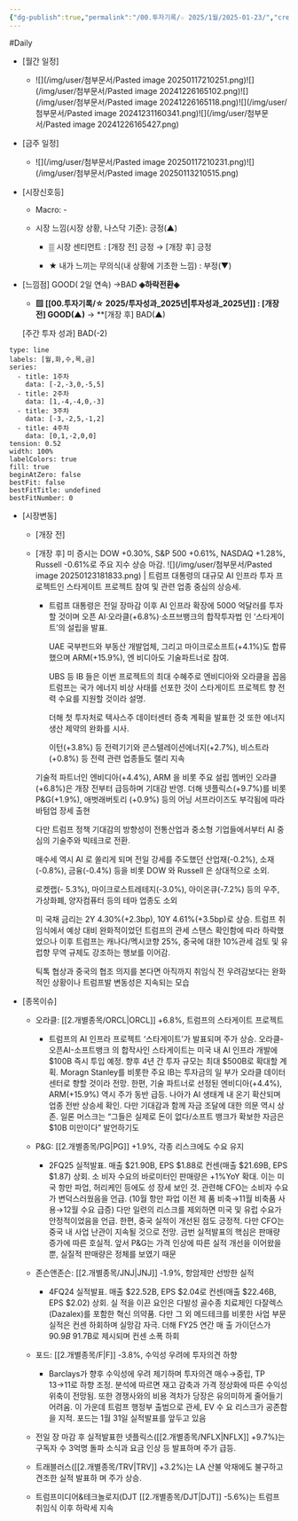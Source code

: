 ```yaml
---
{"dg-publish":true,"permalink":"/00.투자기록/☆ 2025/1월/2025-01-23/","created":"2025-01-21T06:48:49.539+09:00","updated":"2025-06-03T20:07:53.868+09:00"}
---
```


#Daily 


- [월간 일정]
	- ![](/img/user/첨부문서/Pasted image 20250117210251.png)![](/img/user/첨부문서/Pasted image 20241226165102.png)![](/img/user/첨부문서/Pasted image 20241226165118.png)![](/img/user/첨부문서/Pasted image 20241231160341.png)![](/img/user/첨부문서/Pasted image 20241226165427.png)

- [금주 일정]
	- ![](/img/user/첨부문서/Pasted image 20250117210231.png)![](/img/user/첨부문서/Pasted image 20250113210515.png)




- [시장신호등]
	- Macro: -
	  
	- 시장 느낌(시장 상황, 나스닥 기준): 긍정(▲)
		  
		- ▒ 시장 센티먼트 : [개장 전] 긍정 → [개장 후] 긍정
		  
		- ★ 내가 느끼는 무의식(내 상황에 기초한 느낌) : 부정(▼)




- [느낌점] GOOD( 2일 연속) →BAD **◈하락전환◈** 
	  
	- **▨ [[00.투자기록/☆ 2025/투자성과_2025년\|투자성과_2025년]] : [개장 전] GOOD(▲)** → **[개장 후] BAD(▲)
	   
	[주간 투자 성과] BAD(-2)

```chart
type: line
labels: [월,화,수,목,금]
series:
  - title: 1주차
    data: [-2,-3,0,-5,5]
  - title: 2주차
    data: [1,-4,-4,0,-3]
  - title: 3주차
    data: [-3,-2,5,-1,2]
  - title: 4주차
    data: [0,1,-2,0,0]
tension: 0.52
width: 100%
labelColors: true
fill: true
beginAtZero: false
bestFit: false
bestFitTitle: undefined
bestFitNumber: 0
```





- [시장변동]
	- [개장 전]
	  
	- [개장 후] 미 증시는 DOW +0.30%, S&P 500 +0.61%, NASDAQ +1.28%, Russell -0.61%로 주요 지수 상승 마감. ![](/img/user/첨부문서/Pasted image 20250123181833.png)
	  |
	  트럼프 대통령의 대규모 AI 인프라 투자 프로젝트인 스타게이트 프로젝트 참여 및 관련 업종 중심의 상승세. 
	  
	  - 트럼프 대통령은 전일 장마감 이후 AI 인프라 확장에 5000 억달러를 투자할 것이며 오픈 AI·오라클(+6.8%)·소프브뱅크의 합작투자법 인 ‘스타게이트’의 설립을 발표. 
	    
	    UAE 국부펀드와 부동산 개발업체, 그리고 마이크로소프트(+4.1%)도 합류했으며 ARM(+15.9%), 엔 비디아도 기술파트너로 참여. 
	    
	    UBS 등 IB 들은 이번 프로젝트의 최대 수혜주로 엔비디아와 오라클을 꼽음 트럼프는 국가 에너지 비상 사태를 선포한 것이 스타게이트 프로젝트 향 전력 수요를 지원할 것이라 설명. 
	    
	    더해 첫 투자처로 텍사스주 데이터센터 증축 계획을 발표한 것 또한 에너지 생산 제약의 완화를 시사. 
	    
	    이턴(+3.8%) 등 전력기기와 콘스텔레이션에너지(+2.7%), 비스트라(+0.8%) 등 전력 관련 업종들도 랠리 지속
	  
	  기술적 파트너인 엔비디아(+4.4%), ARM 을 비롯 주요 설립 멤버인 오라클(+6.8%)은 개장 전부터 급등하며 기대감 반영. 더해 넷플릭스(+9.7%)를 비롯 P&G(+1.9%), 애벗래버토리 (+0.9%) 등의 어닝 서프라이즈도 부각됨에 따라 바텀업 장세 출현 
	  
	  다만 트럼프 정책 기대감의 방향성이 전통산업과 중소형 기업들에서부터 AI 중심의 기술주와 빅테크로 전환. 
	  
	  매수세 역시 AI 로 쏠리게 되며 전일 강세를 주도했던 산업재(-0.2%), 소재(-0.8%), 금융(-0.4%) 등을 비롯 DOW 와 Russell 은 상대적으로 소외. 
	  
	  로켓랩(- 5.3%), 마이크로스트레테지(-3.0%), 아이온큐(-7.2%) 등의 우주, 가상화폐, 양자컴퓨터 등의 테마 업종도 소외 
	  
	  미 국채 금리는 2Y 4.30%(+2.3bp), 10Y 4.61%(+3.5bp)로 상승. 트럼프 취임식에서 예상 대비 완화적이었던 트럼프의 관세 스탠스 확인함에 따라 하락했었으나 이후 트럼프는 캐나다/멕시코향 25%, 중국에 대한 10%관세 검토 및 유럽향 무역 규제도 강조하는 행보를 이어감. 
	  
	  틱톡 협상과 중국의 협조 의지를 본다면 아직까지 취임식 전 우려감보다는 완화적인 상황이나 트럼프발 변동성은 지속되는 모습





- [종목이슈]
	- 오라클: [[2.개별종목/ORCL\|ORCL]] +6.8%, 트럼프의 스타게이트 프로젝트
		- 트럼프의 AI 인프라 프로젝트 ‘스타게이트’가 발표되며 주가 상승. 오라클-오픈AI-소프트뱅크 의 합작사인 스타게이트는 미국 내 AI 인프라 개발에 $100B 즉시 투입 예정. 향후 4년 간 투자 규모는 최대 $500B로 확대할 계획. Moragn Stanley를 비롯한 주요 IB는 투자금의 일 부가 오라클 데이터센터로 향할 것이라 전망. 한편, 기술 파트너로 선정된 엔비디아(+4.4%), ARM(+15.9%) 역시 주가 동반 급등. 나아가 AI 생태계 내 온기 확산되며 업종 전반 상승세 확인. 다만 기대감과 함께 자금 조달에 대한 의문 역시 상존. 일론 머스크는 “그들은 실제로 돈이 없다/소프트 뱅크가 확보한 자금은 $10B 미만이다” 발언하기도
		  
	- P&G: [[2.개별종목/PG\|PG]] +1.9%, 각종 리스크에도 수요 유지
		- 2FQ25 실적발표. 매출 $21.90B, EPS $1.88로 컨센(매출 $21.69B, EPS $1.87) 상회. 소 비자 수요의 바로미터인 판매량은 +1%YoY 확대. 이는 미국 항만 파업, 허리케인 등에도 성 장세 보인 것. 관련해 CFO는 소비자 수요가 변덕스러웠음을 언급. (10월 항만 파업 이전 제 품 비축→11월 비축품 사용→12월 수요 급증) 다만 일련의 리스크를 제외하면 미국 및 유럽 수요가 안정적이었음을 언급. 한편, 중국 실적이 개선된 점도 긍정적. 다만 CFO는 중국 내 사업 난관이 지속될 것으로 전망. 금번 실적발표의 핵심은 판매량 증가에 따른 호실적. 앞서 P&G는 가격 인상에 따른 실적 개선을 이어왔을 뿐, 실질적 판매량은 정체를 보였기 때문
		  
	- 존슨앤존슨: [[2.개별종목/JNJ\|JNJ]] -1.9%, 항암제만 선방한 실적
		- 4FQ24 실적발표. 매출 $22.52B, EPS $2.04로 컨센(매출 $22.46B, EPS $2.02) 상회. 실 적을 이끈 요인은 다발성 골수종 치료제인 다잘렉스(Dazalex)를 포함한 혁신 의약품. 다만 그 외 메드테크를 비롯한 사업 부문 실적은 컨센 하회하며 실망감 자극. 더해 FY25 연간 매 출 가이던스가 $90.9B~$91.7B로 제시되며 컨센 소폭 하회
		  
	- 포드: [[2.개별종목/F\|F]] -3.8%, 수익성 우려에 투자의견 하향
		- Barclays가 향후 수익성에 우려 제기하며 투자의견 매수→중립, TP $13→$11로 하향 조정. 분석에 따르면 재고 감축과 가격 정상화에 따른 수익성 위축이 전망됨. 또한 경쟁사와의 비용 격차가 당장은 유의미하게 줄어들기 어려움. 이 가운데 트럼프 행정부 출범으로 관세, EV 수 요 리스크가 공존함을 지적. 포드는 1월 31일 실적발표를 앞두고 있음
		  
	- 전일 장 마감 후 실적발표한 넷플릭스([[2.개별종목/NFLX\|NFLX]] +9.7%)는 구독자 수 3억명 돌파 소식과 요금 인상 등 발표하며 주가 급등.
	  
	- 트래블러스([[2.개별종목/TRV\|TRV]] +3.2%)는 LA 산불 악재에도 불구하고 견조한 실적 발표하 며 주가 상승.
	  
	- 트럼프미디어&테크놀로지(DJT [[2.개별종목/DJT\|DJT]] -5.6%)는 트럼프 취임식 이후 하락세 지속

